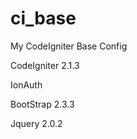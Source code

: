 ci_base
=======

My CodeIgniter Base Config


CodeIgniter 2.1.3

IonAuth

BootStrap 2.3.3

Jquery 2.0.2
